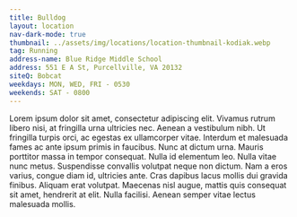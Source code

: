 ```yaml
---
title: Bulldog
layout: location
nav-dark-mode: true
thumbnail: ../assets/img/locations/location-thumbnail-kodiak.webp
tag: Running
address-name: Blue Ridge Middle School
address: 551 E A St, Purcellville, VA 20132
siteQ: Bobcat
weekdays: MON, WED, FRI - 0530
weekends: SAT - 0800
---
```


Lorem ipsum dolor sit amet, consectetur adipiscing elit. Vivamus rutrum libero nisi, at fringilla urna ultricies nec. Aenean a vestibulum nibh. Ut fringilla turpis orci, ac egestas ex ullamcorper vitae. Interdum et malesuada fames ac ante ipsum primis in faucibus. Nunc at dictum urna. Mauris porttitor massa in tempor consequat. Nulla id elementum leo. Nulla vitae nunc metus. Suspendisse convallis volutpat neque non dictum. Nam a eros varius, congue diam id, ultricies ante. Cras dapibus lacus mollis dui gravida finibus. Aliquam erat volutpat. Maecenas nisl augue, mattis quis consequat sit amet, hendrerit at elit. Nulla facilisi. Aenean semper vitae lectus malesuada mollis.